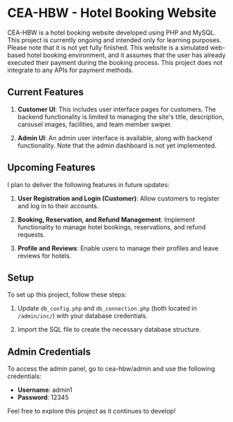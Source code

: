 # CEA-HBW - Hotel Booking Website

CEA-HBW is a hotel booking website developed using PHP and MySQL. This project is currently ongoing and intended only for learning purposes. Please note that it is not yet fully finished. This website is a simulated web-based hotel booking environment, and it assumes that the user has already executed their payment during the booking process. This project does not integrate to any APIs for payment methods.

## Current Features

1. **Customer UI**: This includes user interface pages for customers. The backend functionality is limited to managing the site's title, description, carousel images, facilities, and team member swiper.

2. **Admin UI**: An admin user interface is available, along with backend functionality. Note that the admin dashboard is not yet implemented.

## Upcoming Features

I plan to deliver the following features in future updates:

1. **User Registration and Login (Customer)**: Allow customers to register and log in to their accounts.

2. **Booking, Reservation, and Refund Management**: Implement functionality to manage hotel bookings, reservations, and refund requests.

3. **Profile and Reviews**: Enable users to manage their profiles and leave reviews for hotels.

## Setup

To set up this project, follow these steps:

1. Update `db_config.php` and `db_connection.php` (both located in `/admin/inc/`) with your database credentials.

2. Import the SQL file to create the necessary database structure.

## Admin Credentials

To access the admin panel, go to cea-hbw/admin and use the following credentials:

- **Username**: admin1
- **Password**: 12345

Feel free to explore this project as it continues to develop!
